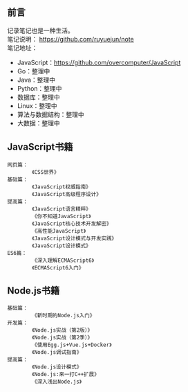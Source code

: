 ## 前言
记录笔记也是一种生活。  
笔记说明：  https://github.com/ruyuejun/note  
笔记地址：  
- JavaScript：https://github.com/overcomputer/JavaScript 
- Go：整理中
- Java：整理中
- Python：整理中
- 数据库：整理中
- Linux：整理中
- 算法与数据结构：整理中
- 大数据：整理中

## JavaScript书籍
```
网页篇：
        《CSS世界》
基础篇：
        《JavaScript权威指南》          
        《JavaScript高级程序设计》
提高篇：
        《JavaScript语言精粹》          
        《你不知道JavaScript》
        《JavaScript核心技术开发解密》   
        《高性能JavaScript》
        《JavaScript设计模式与开发实践》 
        《JavaScript设计模式》 
ES6篇：
        《深入理解ECMAScript6》         
        《ECMAScript6入门》      
```
## Node.js书籍
```
基础篇：
        《新时期的Node.js入门》
开发篇：
        《Node.js实战（第2版）》         
        《Node.js实战（第2季）》
        《使用Egg.js+Vue.js+Docker》    
        《Node.js调试指南》
提高篇：
        《Node.js设计模式》
        《Node.js:来一打C++扩展》       
        《深入浅出Node.js》           
```
